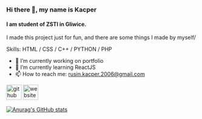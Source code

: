 ### Hi there 👋, my name is Kacper
#### I am student of ZSTI in Gliwice.

I made this project just for fun, and there are some things I made by myself/

Skills: HTML / CSS / C++ / PYTHON / PHP

- 🔭 I’m currently working on portfolio 
- 🌱 I’m currently learning ReactJS 
- 📫 How to reach me: rusin.kacper.2006@gmail.com 


[<img src='https://cdn.jsdelivr.net/npm/simple-icons@3.0.1/icons/github.svg' alt='github' height='40'>](https://github.com/https://github.com/0273574)  [<img src='https://cdn.jsdelivr.net/npm/simple-icons@3.0.1/icons/icloud.svg' alt='website' height='40'>](https://kacperrusin.pl)  


[![Anurag's GitHub stats](https://github-readme-stats.vercel.app/api?username=0273574)](https://github.com/0273574/github-readme-stats)


